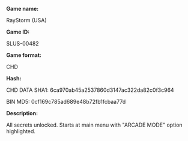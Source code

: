**Game name:**

RayStorm (USA)

**Game ID:**

SLUS-00482

**Game format:**

CHD

**Hash:**

CHD DATA SHA1: 6ca970ab45a2537860d3147ac322da82c0f3c964

BIN MD5: 0cf169c785ad689e48b72fb1fcbaa77d

**Description:**

All secrets unlocked. Starts at main menu with "ARCADE MODE" option highlighted.